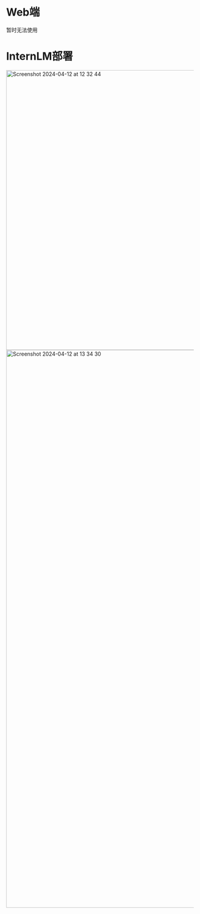 # Web端
暂时无法使用
# InternLM部署
<img width="749" alt="Screenshot 2024-04-12 at 12 32 44" src="https://github.com/LongLiveForFreedom/InterLM_Homework/assets/89987363/2203bb3d-569e-4688-b65c-bbcf4a4d5748">

<img width="1493" alt="Screenshot 2024-04-12 at 13 34 30" src="https://github.com/LongLiveForFreedom/InterLM_Homework/assets/89987363/ecc47b5d-b862-4270-8715-edf5bac784d0">

